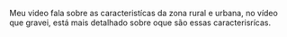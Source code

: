 Meu video fala sobre as caracteristícas da zona rural e urbana, no vídeo que gravei, está mais detalhado sobre oque são essas caracterisrícas.
